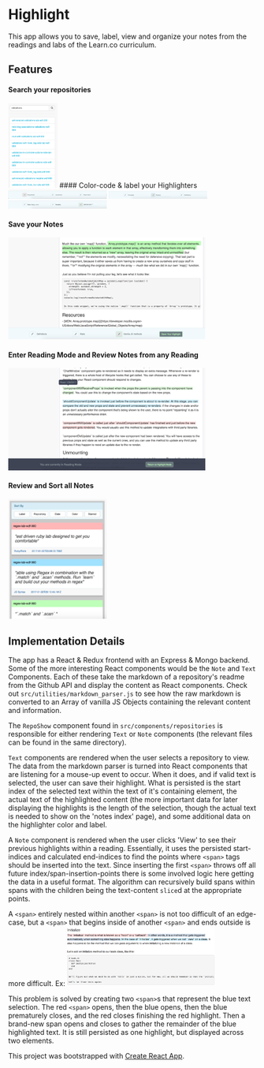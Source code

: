 # Highlight

This app allows you to save, label, view and organize your notes from the readings and labs of the Learn.co curriculum.

## Features

#### Search your repositories
<img src="./public/searchRepos.png" alt="search" style="width: 100px;"/>
#### Color-code & label your Highlighters
<img src="./public/redMarker.png" alt="red" style="width: 200px;"/>
<img src="./public/blueMarker.png" alt="blue" style="width: 200px;"/>
<img src="./public/greenMarker.png" alt="green" style="width: 200px;"/>

#### Save your Notes
<img src="./public/saveHighlight.png" alt="save" style="width: 400px;"/>

#### Enter Reading Mode and Review Notes from any Reading
<img src="./public/showHighlights.png" alt="show" style="width: 400px;"/>

#### Review and Sort all Notes
<img src="./public/sortNotes.png" alt="sort" style="width: 200px;"/>

## Implementation Details
The app has a React & Redux frontend with an Express & Mongo backend. Some of the more interesting React components would be the `Note` and `Text` Components. Each of these take the markdown of a repository's readme from the Github API and display the content as React components.  Check out `src/utilities/markdown_parser.js` to see how the raw markdown is converted to an Array of vanilla JS Objects containing the relevant content and information.

The `RepoShow` component found in `src/components/repositories` is responsible for either rendering `Text` or `Note` components (the relevant files can be found in the same directory).  

`Text` components are rendered when the user selects a repository to view. The data from the markdown parser is turned into React components that are listening for a mouse-up event to occur.  When it does, and if valid text is selected, the user can save their highlight.  What is persisted is the start index of the selected text within the text of it's containing element, the actual text of the highlighted content (the more important data for later displaying the highlights is the length of the selection, though the actual text is needed to show on the 'notes index' page), and some additional data on the highlighter color and label.

A `Note` component is rendered when the user clicks 'View' to see their previous highlights within a reading.  Essentially, it uses the persisted start-indices and calculated end-indices to find the points where `<span>` tags should be inserted into the text. Since inserting the first `<span>` throws off all future index/span-insertion-points there is some involved logic here getting the data in a useful format.  The algorithm can recursively build spans within spans with the children being the text-content `slice`d at the appropriate points.

A `<span>` entirely nested within another `<span>` is not too difficult of an edge-case, but a `<span>` that begins inside of another `<span>` and ends outside is more difficult. Ex:
<img src="./public/overlap.png" alt="green" style="width: 300px;"/>

This problem is solved by creating two `<span>`s that represent the blue text selection. The red `<span>` opens, then the blue opens, then the blue prematurely closes, and the red closes finishing the red highlight. Then a brand-new span opens and closes to gather the remainder of the blue highlighted text. It is still persisted as one highlight, but displayed across two elements.


This project was bootstrapped with [Create React App](https://github.com/facebookincubator/create-react-app).
